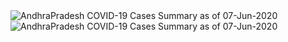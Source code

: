 
<img src="https://deepuhub.github.io/COVID-19/GraphsGenerated/07-Jun-2020/AndhraPradesh_07-Jun-2020.jpg" alt="AndhraPradesh COVID-19 Cases Summary as of 07-Jun-2020">
 <br>										  
<img src="https://deepuhub.github.io/COVID-19/GraphsGenerated/07-Jun-2020/Last24Hrs_AndhraPradesh_07-Jun-2020.jpg" alt="AndhraPradesh COVID-19 Cases Summary as of 07-Jun-2020">